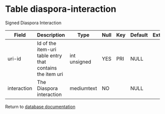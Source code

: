 Table diaspora-interaction
===========
Signed Diaspora Interaction

| Field | Description | Type | Null | Key | Default | Extra |
| ----- | ----------- | ---- | ---- | --- | ------- | ----- |
| uri-id | Id of the item-uri table entry that contains the item uri | int unsigned | YES | PRI | NULL |  |    
| interaction | The Diaspora interaction | mediumtext | NO |  | NULL |  |    

Return to [database documentation](help/database)

